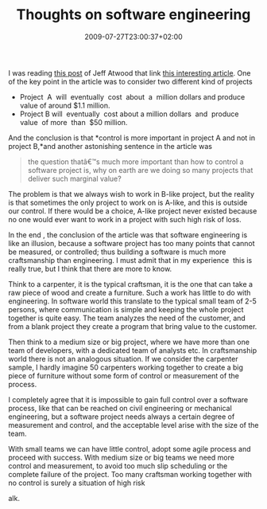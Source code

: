 ﻿---
title: "Thoughts on software engineering"
description: ""
date: 2009-07-27T23:00:37+02:00
draft: false
tags: [Experiences,Programming]
categories: [Experiences,Programming]
---
I was reading [this post](http://www.codinghorror.com/blog/archives/001288.html) of Jeff Atwood that link [this interesting article](http://www2.computer.org/cms/Computer.org/ComputingNow/homepage/2009/0709/rW_SO_Viewpoints.pdf). One of the key point in the article was to consider two different kind of projects

- Project  A  will  eventually  cost  about  a  million dollars and produce value of around $1.1 million.
- Project B will  eventually  cost about a million dollars  and  produce  value  of more  than  $50 million.

And the conclusion is that *control is more important in project A and not in project B,*and another astonishing sentence in the article was

> the question thatâ€™s much more important than how to control a software project is, why on earth are we doing so many projects that deliver such marginal value?

The problem is that we always wish to work in B-like project, but the reality is that sometimes the only project to work on is A-like, and this is outside our control. If there would be a choice, A-like project never existed because no one would ever want to work in a project with such high risk of loss.

In the end , the conclusion of the article was that software engineering is like an illusion, because a software project has too many points that cannot be measured, or controlled; thus building a software is much more craftsmanship than engineering. I must admit that in my experience  this is really true, but I think that there are more to know.

Think to a carpenter, it is the typical craftsman, it is the one that can take a raw piece of wood and create a furniture. Such a work has little to do with engineering. In software world this translate to the typical small team of 2-5 persons, where communication is simple and keeping the whole project together is quite easy. The team analyzes the need of the customer, and from a blank project they create a program that bring value to the customer.

Then think to a medium size or big project, where we have more than one team of developers, with a dedicated team of analysts etc. In craftsmanship  world there is not an analogous situation. If we consider the carpenter sample, I hardly imagine 50 carpenters working together to create a big piece of furniture without some form of control or measurement of the process.

I completely agree that it is impossible to gain full control over a software process, like that can be reached on civil engineering or mechanical engineering, but a software project needs always a certain degree of measurement and control, and the acceptable level arise with the size of the team.

With small teams we can have little control, adopt some agile process and proceed with success. With medium size or big teams we need more control and measurement, to avoid too much slip scheduling or the complete failure of the project. Too many craftsman working together with no control is surely a situation of high risk

alk.
